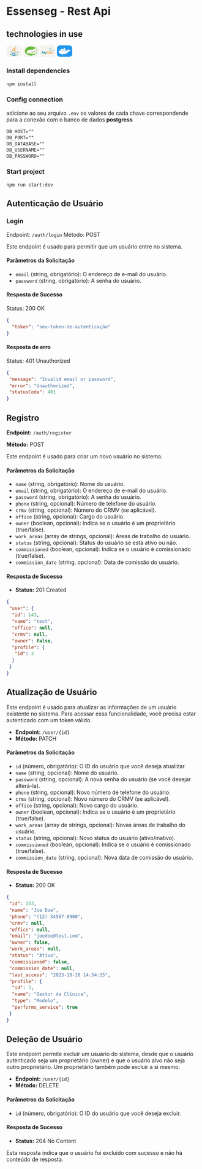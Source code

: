 # Essenseg - Rest Api

## technologies in use

<div>
<img height="30" width="40" src="https://github.com/tandpfun/skill-icons/blob/main/icons/Java-Light.svg"/>
<img height="30" width="40" src="https://github.com/tandpfun/skill-icons/blob/main/icons/Spring-Light.svg" />
<img height="30" width="40" src="https://github.com/tandpfun/skill-icons/blob/main/icons/MySQL-Light.svg" />
<img height="30" width="40" src="https://github.com/tandpfun/skill-icons/blob/main/icons/Docker.svg"/>
</div>

### Install dependencies

```shell
npm install
```

### Config connection

adicione ao seu arquivo `.env` os valores de cada chave correspondende para a conexão com o banco de dados **postgress**

```env
DB_HOST=""
DB_PORT=""
DB_DATABASE=""
DB_USERNAME=""
DB_PASSWORD=""
```

### Start project

```shell
npm run start:dev
```

## Autenticação de Usuário

### Login

Endpoint: `/auth/login`
Método: POST

Este endpoint é usado para permitir que um usuário entre no sistema.

#### Parâmetros da Solicitação

- `email` (string, obrigatório): O endereço de e-mail do usuário.
- `password` (string, obrigatório): A senha do usuário.

#### Resposta de Sucesso

Status: 200 OK

```json
{
  "token": "seu-token-de-autenticação"
}
```

#### Resposta de erro

Status: 401 Unauthorized

```json
{
 "message": "Invalid email or password",
 "error": "Unauthorized",
 "statusCode": 401
}
```

## Registro

**Endpoint:** `/auth/register`

**Método:** POST

Este endpoint é usado para criar um novo usuário no sistema.

#### Parâmetros da Solicitação

- `name` (string, obrigatório): Nome do usuário.
- `email` (string, obrigatório): O endereço de e-mail do usuário.
- `password` (string, obrigatório): A senha do usuário.
- `phone` (string, opcional): Número de telefone do usuário.
- `crmv` (string, opcional): Número do CRMV (se aplicável).
- `office` (string, opcional): Cargo do usuário.
- `owner` (boolean, opcional): Indica se o usuário é um proprietário (true/false).
- `work_areas` (array de strings, opcional): Áreas de trabalho do usuário.
- `status` (string, opcional): Status do usuário se está ativo ou não.
- `commissioned` (boolean, opcional): Indica se o usuário é comissionado (true/false).
- `commission_date` (string, opcional): Data de comissão do usuário.

#### Resposta de Sucesso

- **Status:** 201 Created

```json
{
 "user": {
  "id": 143,
  "name": "test",
  "office": null,
  "crmv": null,
  "owner": false,
  "profile": {
   "id": 3
  }
 }
}
```

## Atualização de Usuário

Este endpoint é usado para atualizar as informações de um usuário existente no sistema. Para acessar essa funcionalidade, você precisa estar autenticado com um token válido.

- **Endpoint:** `/user/{id}`
- **Método:** PATCH

#### Parâmetros da Solicitação

- `id` (número, obrigatório): O ID do usuário que você deseja atualizar.
- `name` (string, opcional): Nome do usuário.
- `password` (string, opcional): A nova senha do usuário (se você desejar alterá-la).
- `phone` (string, opcional): Novo número de telefone do usuário.
- `crmv` (string, opcional): Novo número do CRMV (se aplicável).
- `office` (string, opcional): Novo cargo do usuário.
- `owner` (boolean, opcional): Indica se o usuário é um proprietário (true/false).
- `work_areas` (array de strings, opcional): Novas áreas de trabalho do usuário.
- `status` (string, opcional): Novo status do usuário (ativo/inativo).
- `commissioned` (boolean, opcional): Indica se o usuário é comissionado (true/false).
- `commission_date` (string, opcional): Nova data de comissão do usuário.

#### Resposta de Sucesso

- **Status:** 200 OK

```json
{
 "id": 153,
 "name": "Joe Doe",
 "phone": "(12) 34567-8900",
 "crmv": null,
 "office": null,
 "email": "joedoe@test.com",
 "owner": false,
 "work_areas": null,
 "status": "Ativo",
 "commissioned": false,
 "commission_date": null,
 "last_access": "2023-10-18 14:54:25",
 "profile": {
  "id": 3,
  "name": "Gestor da Clínica",
  "type": "Modelo",
  "performs_service": true
 }
}
```

## Deleção de Usuário

Este endpoint permite excluir um usuário do sistema, desde que o usuário autenticado seja um proprietário (owner) e que o usuário alvo não seja outro proprietário. Um proprietário também pode excluir a si mesmo.

- **Endpoint:** `/user/{id}`
- **Método:** DELETE

#### Parâmetros da Solicitação

- `id` (número, obrigatório): O ID do usuário que você deseja excluir.

#### Resposta de Sucesso

- **Status:** 204 No Content

Esta resposta indica que o usuário foi excluído com sucesso e não há conteúdo de resposta.
